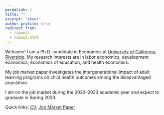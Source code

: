 ```yaml
---
permalink: /
title: ""
excerpt: "About"
author_profile: true
redirect_from: 
  - /about/
  - /about.html
---
```



Welcome! I am a Ph.D. candidate in Economics at [University of California, Riverside](https://economics.ucr.edu/). My research interests are in labor economics, development economics, economics of education, and health economics. 

My job market paper investigates the intergenerational impact of adult learning programs on child health outcomes among the disadvantaged population.

I am on the job market during the 2022–2023 academic year and expect to graduate in Spring 2023.

Quick links: [CV](/files/CV_Opinder_Kaur.pdf), [Job Market Paper](/files/JMP_Kaur2022.pdf)




















<!--I am a PhD candidate in the Economics Department at the [University of California, Riverside](https://economics.ucr.edu/graduate-program/graduate-students/). I study the economics of education, with a particular interest in long-run effects and intergenerational transmission.--> 

<!--My research interest areas are Labor Economics, Economics of Education, Development Economics, Health Economics, and Econometrics.--> 

<!--Prior to coming to UCR in 2017, I completed my Master’s in Economics in India. I worked with think tanks and government research organizations as well.-->

<!--My primary research interests are in health economics, public economics, and labor economics. My job market paper investigates the short- and long-term impacts of substance use disorder treatment programs on human capital accumulation and labor market outcomes among at-risk youth.-->

<!--I am on the job market in the academic year 2022-2023, and will be available for interviews.-->

<!--[CV](/files/CV_Opinder_Kaur.pdf), [Job Market Paper](/files/JMP_Opinder_Kaur.pdf)-->







